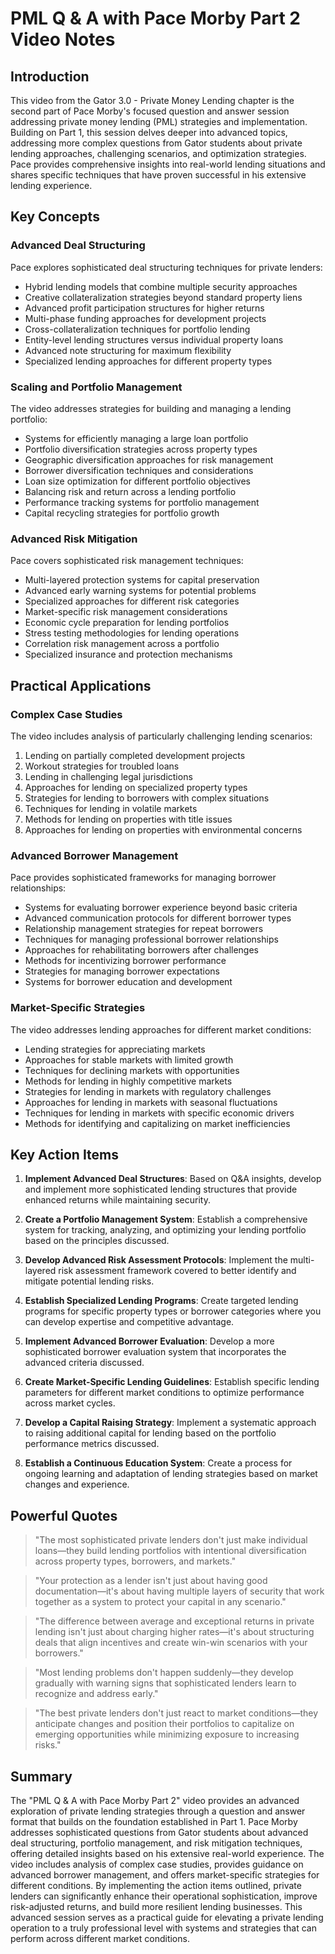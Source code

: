 # PML Q & A with Pace Morby Part 2 Video Notes

## Introduction

This video from the Gator 3.0 - Private Money Lending chapter is the second part of Pace Morby's focused question and answer session addressing private money lending (PML) strategies and implementation. Building on Part 1, this session delves deeper into advanced topics, addressing more complex questions from Gator students about private lending approaches, challenging scenarios, and optimization strategies. Pace provides comprehensive insights into real-world lending situations and shares specific techniques that have proven successful in his extensive lending experience.

## Key Concepts

### Advanced Deal Structuring

Pace explores sophisticated deal structuring techniques for private lenders:
- Hybrid lending models that combine multiple security approaches
- Creative collateralization strategies beyond standard property liens
- Advanced profit participation structures for higher returns
- Multi-phase funding approaches for development projects
- Cross-collateralization techniques for portfolio lending
- Entity-level lending structures versus individual property loans
- Advanced note structuring for maximum flexibility
- Specialized lending approaches for different property types

### Scaling and Portfolio Management

The video addresses strategies for building and managing a lending portfolio:
- Systems for efficiently managing a large loan portfolio
- Portfolio diversification strategies across property types
- Geographic diversification approaches for risk management
- Borrower diversification techniques and considerations
- Loan size optimization for different portfolio objectives
- Balancing risk and return across a lending portfolio
- Performance tracking systems for portfolio management
- Capital recycling strategies for portfolio growth

### Advanced Risk Mitigation

Pace covers sophisticated risk management techniques:
- Multi-layered protection systems for capital preservation
- Advanced early warning systems for potential problems
- Specialized approaches for different risk categories
- Market-specific risk management considerations
- Economic cycle preparation for lending portfolios
- Stress testing methodologies for lending operations
- Correlation risk management across a portfolio
- Specialized insurance and protection mechanisms

## Practical Applications

### Complex Case Studies

The video includes analysis of particularly challenging lending scenarios:
1. Lending on partially completed development projects
2. Workout strategies for troubled loans
3. Lending in challenging legal jurisdictions
4. Approaches for lending on specialized property types
5. Strategies for lending to borrowers with complex situations
6. Techniques for lending in volatile markets
7. Methods for lending on properties with title issues
8. Approaches for lending on properties with environmental concerns

### Advanced Borrower Management

Pace provides sophisticated frameworks for managing borrower relationships:
- Systems for evaluating borrower experience beyond basic criteria
- Advanced communication protocols for different borrower types
- Relationship management strategies for repeat borrowers
- Techniques for managing professional borrower relationships
- Approaches for rehabilitating borrowers after challenges
- Methods for incentivizing borrower performance
- Strategies for managing borrower expectations
- Systems for borrower education and development

### Market-Specific Strategies

The video addresses lending approaches for different market conditions:
- Lending strategies for appreciating markets
- Approaches for stable markets with limited growth
- Techniques for declining markets with opportunities
- Methods for lending in highly competitive markets
- Strategies for lending in markets with regulatory challenges
- Approaches for lending in markets with seasonal fluctuations
- Techniques for lending in markets with specific economic drivers
- Methods for identifying and capitalizing on market inefficiencies

## Key Action Items

1. **Implement Advanced Deal Structures**: Based on Q&A insights, develop and implement more sophisticated lending structures that provide enhanced returns while maintaining security.

2. **Create a Portfolio Management System**: Establish a comprehensive system for tracking, analyzing, and optimizing your lending portfolio based on the principles discussed.

3. **Develop Advanced Risk Assessment Protocols**: Implement the multi-layered risk assessment framework covered to better identify and mitigate potential lending risks.

4. **Establish Specialized Lending Programs**: Create targeted lending programs for specific property types or borrower categories where you can develop expertise and competitive advantage.

5. **Implement Advanced Borrower Evaluation**: Develop a more sophisticated borrower evaluation system that incorporates the advanced criteria discussed.

6. **Create Market-Specific Lending Guidelines**: Establish specific lending parameters for different market conditions to optimize performance across market cycles.

7. **Develop a Capital Raising Strategy**: Implement a systematic approach to raising additional capital for lending based on the portfolio performance metrics discussed.

8. **Establish a Continuous Education System**: Create a process for ongoing learning and adaptation of lending strategies based on market changes and experience.

## Powerful Quotes

> "The most sophisticated private lenders don't just make individual loans—they build lending portfolios with intentional diversification across property types, borrowers, and markets."

> "Your protection as a lender isn't just about having good documentation—it's about having multiple layers of security that work together as a system to protect your capital in any scenario."

> "The difference between average and exceptional returns in private lending isn't just about charging higher rates—it's about structuring deals that align incentives and create win-win scenarios with your borrowers."

> "Most lending problems don't happen suddenly—they develop gradually with warning signs that sophisticated lenders learn to recognize and address early."

> "The best private lenders don't just react to market conditions—they anticipate changes and position their portfolios to capitalize on emerging opportunities while minimizing exposure to increasing risks."

## Summary

The "PML Q & A with Pace Morby Part 2" video provides an advanced exploration of private lending strategies through a question and answer format that builds on the foundation established in Part 1. Pace Morby addresses sophisticated questions from Gator students about advanced deal structuring, portfolio management, and risk mitigation techniques, offering detailed insights based on his extensive real-world experience. The video includes analysis of complex case studies, provides guidance on advanced borrower management, and offers market-specific strategies for different conditions. By implementing the action items outlined, private lenders can significantly enhance their operational sophistication, improve risk-adjusted returns, and build more resilient lending businesses. This advanced session serves as a practical guide for elevating a private lending operation to a truly professional level with systems and strategies that can perform across different market conditions.
